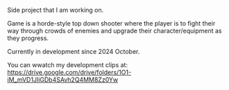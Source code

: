 Side project that I am working on. 

Game is a horde-style top down shooter where the player is to fight their way through crowds of enemies and upgrade their character/equipment as they progress.

Currently in development since 2024 October.

You can wwatch my development clips at: https://drive.google.com/drive/folders/1O1-iM_mVD1JIiGDb4SAvh2Q4MM8Zz0Yw
